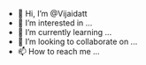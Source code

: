 - 👋 Hi, I’m @Vijaidatt
- 👀 I’m interested in ...
- 🌱 I’m currently learning ...
- 💞️ I’m looking to collaborate on ...
- 📫 How to reach me ...

<!---
Vijaidatt/Vijaidatt is a ✨ special ✨ repository because its `README.md` (this file) appears on your GitHub profile.
You can click the Preview link to take a look at your changes.
--->
